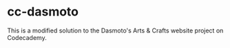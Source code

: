 # cc-dasmoto
 This is a modified solution to the Dasmoto's Arts & Crafts website project on Codecademy.
